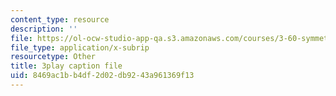 ```yaml
---
content_type: resource
description: ''
file: https://ol-ocw-studio-app-qa.s3.amazonaws.com/courses/3-60-symmetry-structure-and-tensor-properties-of-materials-fall-2005/8469ac1bb4df2d02db9243a961369f13_RoxLGn5VN4g.srt
file_type: application/x-subrip
resourcetype: Other
title: 3play caption file
uid: 8469ac1b-b4df-2d02-db92-43a961369f13
---
```

